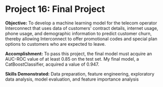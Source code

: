# Project 16: Final Project
 
**Objective:** To develop a machine learning model for the telecom operator Interconnect that uses data of customers' contract details, internet usage, phone usage, and demographic information to predict customer churn, thereby allowing Interconnect to offer promotional codes and special plan options to customers who are expected to leave.

**Accomplishment:** To pass this project, the final model must acquire an AUC-ROC value of at least 0.85 on the test set. My final model, a CatBoostClassifier, acquired a value of 0.947.

**Skills Demonstrated:** Data preparation, feature engineering, exploratory data analysis, model evaluation, and feature importance analysis